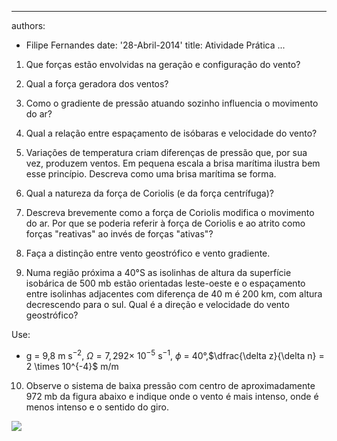 <!--
pandoc --latex-engine=xelatex -V geometry:margin=1in --mathjax --smart --normalize --standalone --highlight-style=pygments --webtex --from markdown homework.md --to latex --output lecture-10_2014_05_28_CW_homework.pdf
-->

<!-- (Exercício retirado da apostila de meteorologia básica Alice Grimm, 2005) -->
<!-- http://fisica.ufpr.br/grimm/aposmeteo/index.html -->

---
authors:
- Filipe Fernandes
date: '28-Abril-2014'
title: Atividade Prática
...

1) Que forças estão envolvidas na geração e configuração do vento?

2) Qual a força geradora dos ventos?

3) Como o gradiente de pressão atuando sozinho influencia o movimento do ar?

4) Qual a relação entre espaçamento de isóbaras e velocidade do vento?

5) Variações de temperatura criam diferenças de pressão que, por sua vez,
   produzem ventos.  Em pequena escala a brisa marítima ilustra bem esse
   princípio.  Descreva como uma brisa marítima se forma.

6) Qual a natureza da força de Coriolis (e da força centrífuga)?

7) Descreva brevemente como a força de Coriolis modifica o movimento do ar.
   Por que se poderia referir à força de Coriolis e ao atrito como forças
   "reativas" ao invés de forças "ativas"?

8) Faça a distinção entre vento geostrófico e vento gradiente.

9) Numa região próxima a 40°S as isolinhas de altura da superfície isobárica
    de 500 mb estão orientadas leste-oeste e o espaçamento entre isolinhas
    adjacentes com diferença de 40 m é 200 km, com altura decrescendo para o
    sul.  Qual é a direção e velocidade do vento geostrófico?

Use:

- g = 9,8 m s$^{-2}$, $\Omega = 7,292 \times$ 10$^{-5}$ s$^{-1}$, $\phi$ = 40°,$\dfrac{\delta z}{\delta n} = 2 \times 10^{-4}$ m/m

<!-- Vg = 20.9 m/s -->

10)  Observe o sistema de baixa pressão com centro de aproximadamente 972 mb da
     figura abaixo e indique onde o vento é mais intenso, onde é menos intenso
     e o sentido do giro.

![](./figures/TW_real.png)
